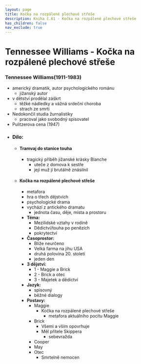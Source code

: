 ```yaml
---
layout: page
title: Kočka na rozpálené plechové střeše
description: Kniha č.61 - Kočka na rozpálené plechové střeše
has_children: false
nav_exclude: true
---
```

# Tennessee Williams - Kočka na rozpálené plechové střeše

### Tennessee Williams(1911-1983)
- americký dramatik, autor psychologického románu
    - jižanský autor
- v dětství prodělal záškrt
    - těžké nádledky a vážná srdeční choroba
    - strach ze smrti
- Nedokončil studia žurnalistiky
    - pracoval jako svobodný spisovatel
- Pulitzerova cena (1947)
- ### Dílo:
    - #### Tramvaj do stanice touha
        - tragický příběh jižanské krásky Blanche
            - uteče z domova k sestře
             - její muž jí brutálně znásilnil
    

    - #### Kočka na rozpálené plechové střeše
        - metafora
        - hra o třech dějstvích
        - psychologické drama
        - vychází z antického dramatu
            - jednota času, děje, místa a prostoru
        - **Téma:**
            - Mezilidské vztahy v rodině
            - Dědictví/touha po penězích
            - pokrytectví
        - **Časoprostor:**
            - Blíže neurčeno
            - Velká farma na jihu USA
            - druhá polovina 20. století
            - jeden den
        - **3 dějství:**
            - 1 - Maggie a Brick
            - 2 - Brick a otec
            - 3 - Majetek a dědictví
        - **Jazyk:**
            - spisovný
            - běžné dialogy
        - **Postavy:**
            - Maggie
                - Kočka na rozpálené plechové střeše
                    - metafora aktuálního pocitu Maggie
            - Brick
                - Všemi a vším opovrhuje
                - Měl přítele Skippera
                    - sebevražda
            - Cooper
            - May
            - Otec
                - Smrtelně nemocen
